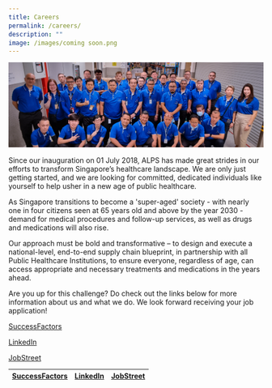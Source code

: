 ```yaml
---
title: Careers
permalink: /careers/
description: ""
image: /images/coming soon.png
---
```

![](/images/2023_feb_14_alps_staff_sited_at_sgh_1920x640.jpg)

Since our inauguration on 01 July 2018, ALPS has made great strides in our efforts to transform Singapore’s healthcare landscape. We are only just getting started, and we are looking for committed, dedicated individuals like yourself to help usher in a new age of public healthcare.

As Singapore transitions to become a 'super-aged' society - with nearly one in four citizens seen at 65 years old and above by the year 2030 - demand for medical procedures and follow-up services, as well as drugs and medications will also rise.
 
Our approach must be bold and transformative – to design and execute a national-level, end-to-end supply chain blueprint, in partnership with all Public Healthcare Institutions, to ensure everyone, regardless of age, can access appropriate and necessary treatments and medications in the years ahead.
 
Are you up for this challenge? Do check out the links below for more information about us and what we do. We look forward receiving your job application!


[SuccessFactors](https://careers.singhealth.com.sg/ALPS/go/ALPS-All-Opportunities/650244/)

[LinkedIn](https://www.linkedin.com/company/alps-pte-ltd/about/)

[JobStreet](https://www.jobstreet.com.sg/en/companies/1236450-alps-pte-ltd)



| [SuccessFactors](https://careers.singhealth.com.sg/ALPS/go/ALPS-All-Opportunities/650244/) | [LinkedIn](https://www.linkedin.com/company/alps-pte-ltd/about/) | [JobStreet](https://www.jobstreet.com.sg/en/companies/1236450-alps-pte-ltd) |
| -------- | -------- | -------- |

